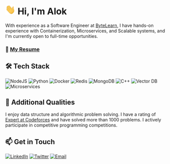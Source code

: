 # <img src="https://raw.githubusercontent.com/ABSphreak/ABSphreak/master/gifs/Hi.gif" height="32px" width="32px"> Hi, I'm Alok 

With experience as a Software Engineer at [ByteLearn](https://www.bytelearn.com/), I have hands-on experience with Containerization, Microservices, and Scalable systems, and I'm currently open to full-time opportunities.
### 📝 [My Resume](https://drive.google.com/file/d/1PVDQKMMIVguiy7Cnkia-PlcDr2KcJOnX/view?usp=sharing)

## 🛠 Tech Stack
![NodeJS](https://img.shields.io/badge/Node.js-43853D?style=for-the-badge&logo=node.js&logoColor=white)
![Python](https://img.shields.io/badge/-Python-000?style=for-the-badge&logo=python)
![Docker](https://img.shields.io/badge/docker%20-%230db7ed.svg?&style=for-the-badge&logo=docker&logoColor=white)
![Redis](https://img.shields.io/badge/redis-%23DD0031.svg?&style=for-the-badge&logo=redis&logoColor=white)
![MongoDB](https://img.shields.io/badge/MongoDB-4EA94B?style=for-the-badge&logo=mongodb&logoColor=white)
![C++](https://img.shields.io/badge/C++-00599C?style=for-the-badge&logo=cplusplus&logoColor=white)
![Vector DB](https://img.shields.io/badge/VectorDB-000?style=for-the-badge)
![Microservices](https://img.shields.io/badge/Microservices-000?style=for-the-badge)

## 🌟 Additional Qualities
I enjoy data structure and algorithmic problem solving. I have a rating of [Expert at Codeforces](https://codeforces.com/profile/imalok10) and have solved more than 1000 problems. I actively participate in competitive programming competitions.

## 📫 Get in Touch
[![LinkedIn](https://img.shields.io/badge/LinkedIn-0077B5?style=for-the-badge&logo=linkedin&logoColor=white)](https://www.linkedin.com/in/alok-yadav-00173718a/)
[![Twitter](https://img.shields.io/badge/Twitter-1DA1F2?style=for-the-badge&logo=twitter&logoColor=white)](https://x.com/Alok16699491)
[![Email](https://img.shields.io/badge/Email-D14836?style=for-the-badge&logo=gmail&logoColor=white)](mailto:alok7738y@gmail.com)
